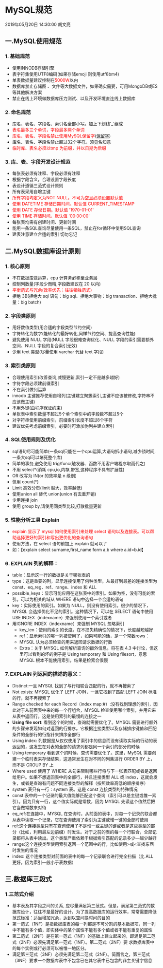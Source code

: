 
# MySQL规范
2019年05月20日 14:30:00 胡文亮
## 一.MySQL使用规范
### 1. 基础规范
   * 使用INNODB存储引擎
   * 表字符集使用UTF8编码(如果存储emoji 则使用utf8bm4)
   * 单表数据量建议控制在<label style="color:red">5000W</label>以内
   * 数据库禁止存储图 、文件等大数据文件，如果确实需要，可用MongoDB或ES等其他解决方案
   * 禁止在线上环境做数据库压力测试、以及开发环境直连线上数据库
   
### 2. 命名规范
   * 库名、表名、字段名、索引名全部小写。加上下划线'_'组成
   * <label style="color:red">表名最多三个单词，字段最多两个单词</label>
   * <label style="color:red">库名、表名、字段名禁止使用MySQL保留字</label>([保留字](https://www.cnblogs.com/duanxz/p/5099989.html))
   * 库名、表名、字段名禁止超过32个字符。须见名知意
   * <label style="color:red">临时库、表名必须以tmp 为前缀，并以日期为后缀</label>
   
### 3. 库、表、字段开发设计规范
   * 每张表必须有注释、字段必须有注释
   * 根据字段含义，合理设置字段长度
   * 表设计遵循三范式设计原则
   * 所有表采用自增主键
   * <label style="color:red">所有字段均定义为NOT NULL，不可为空且必须设置默认值</label>
   * <label style="color:red">使用 DATETIME 存储日期时间。默认值 CURRENT_TIMESTAMP</label>
   * <label style="color:red">使用 DATE 存储日期。默认值 '1970-01-01'</label>
   * <label style="color:red">使用 TIME 存储时间。默认值 '00:00:00'</label>
   * 每张表均需有创建时间、更新时间
   * 能用一条SQL查询尽量使用一条SQL，禁止在for循环中使用SQL查询
   * 建表注意建立合适的索引 切勿忘记
   
   
## 二.MySQL数据库设计原则
###  1. 核心原则
   * 不在数据库做运算，cpu 计算务必移至业务层
   * 控制列数量(字段少而精,字段数建议在 20 以内)
   * <label style="color:red">平衡范式与冗余(效率优先；往往牺牲范式)</label>
   * 拒绝 3B(拒绝大 sql 语句：big sql、拒绝大事物：big transaction、拒绝大批量：big batch)
   
###  2. 字段类原则
   * 用好数值类型(用合适的字段类型节约空间)
   * 字符转化为数字(能转化的最好转化,同样节约空间、提高查询性能)
   * 避免使用 NULL 字段(NULL 字段很难查询优化、NULL 字段的索引需要额外空间、NULL 字段的复合索引无效)
   * 少用 text 类型(尽量使用 varchar 代替 text 字段)
   
###  3. 索引类原则
  * 合理使用索引(改善查询,减慢更新,索引一定不是越多越好)
  * 字符字段必须建前缀索引
  * 不在索引做列运算
  * innodb 主键推荐使用自增列(主键建立聚簇索引,主键不应该被修改,字符串不应该做主键)
  * 不用外键(由程序保证约束)
  * 单张表中索引数量不超过5个单个索引中的字段数不超过5个
  * 对字符串使用前缀索引，前缀索引长度不超过8个字符
  * 建议优先考虑前缀索引，必要时可添加伪列并建立索引
  
###  4. SQL使用规则及优化 
   * sql语句尽可能简单(一条sql只能在一个cpu运算,大语句拆小语句,减少锁时间,一条大sql可以堵死整个库)
   * 简单的事务,避免使用 trig/func(触发器、函数不用客户端程序取而代之)
   * 不用 select*(消耗 cpu,io,内存,带宽,这种程序不具有扩展性)
   * OR 改写为 IN(or 的效率是 n 级别)
   * 慎用 count(*)
   * Limit 高效分页(limit 越大，效率越低)
   * 使用union all 替代 union(union 有去重开销)
   * 少用连接 join
   * 使用 group by,请使用同类型比较,打散批量更新
   
###  5. 性能分析工具 Explain
   * <label style="color:red">explain 显示了 mysql 如何使用索引来处理 select 语句以及连接表。可以帮助选择更好的索引和写出更优化的查询语句</label>
   * 使用方法，在 select 语句前加上 explain 就可以了
   * 如：【explain select surname,first_name form a,b where a.id=b.id】

### 6. EXPLAIN 列的解释：
   * table：显示这一行的数据是关于哪张表的
   * type：这是重要的列，显示连接使用了何种类型。从最好到最差的连接类型为 const、eq_reg、ref、range、index 和 ALL
   * possible_keys：显示可能应用在这张表中的索引。如果为空，没有可能的索引。可以为相关的域从 WHERE 语句中选择一个合适的语句
   * key：实际使用的索引。如果为 NULL，则没有使用索引。很少的情况下，MYSQL 会选择优化不足的索引。这种情况下，可以在 SELECT 语句中使用 USE INDEX（indexname）来强制使用一个索引或者
   * 用IGNORE INDEX（indexname）来强制 MYSQL 忽略索引
      * key_len：使用的索引的长度。在不损失精确性的情况下，长度越短越好
      * ref：显示索引的哪一列被使用了，如果可能的话，是一个常数rows：
      * MYSQL 认为必须检查的用来返回请求数据的行数
      * Extra：关于 MYSQL 如何解析查询的额外信息。将在表 4.3 中讨论，但这里可以看到的坏的例子是 Using temporary 和 Using filesort，意思 MYSQL 根本不能使用索引，结果是检索会很慢
          
### 7. EXPLAIN 列返回的描述的意义：
  * Distinct:一旦 MYSQL 找到了与行相联合匹配的行，就不再搜索了
  * Not exists: MYSQL 优化了 LEFT JOIN，一旦它找到了匹配 LEFT JOIN 标准的行，就不再搜索了
  * Range checked for each Record（index map:#）:没有找到理想的索引，因此对于从前面表中来的每一个行组合，MYSQL 检查使用哪个索引，并用它来从表中返回行。这是使用索引的最慢的连接之一
  * <b>Using file sort</b>: 看到这个的时候，查询就需要优化了。MYSQL 需要进行额外的步骤来发现如何对返回的行排序。它根据连接类型以及存储排序键值和匹配条件的全部行的行指针来排序全部行
  * Using index: 列数据是从仅仅使用了索引中的信息而没有读取实际的行动的表返回的，这发生在对表的全部的请求列都是同一个索引的部分的时候  
  * Using temporary 看到这个的时候，查询需要优化了。这里，MySQL 需要创建一个临时表来存储结果，这通常发生在对不同的列集进行 ORDER BY 上，而不是 GROUP BY 上
  * Where used 使用了 WHERE 从句来限制哪些行将与下一张表匹配或者是返回给用户。如果不想返回表中的全部行，并且连接类型 ALL 或 index，这就会发生，或者是查询有问题不同连接类型的解释（按照效率高低的顺序排序）
  * system 表只有一行：system 表。这是 const 连接类型的特殊情况
  * const:表中的一个记录的最大值能够匹配这个查询（索引可以是主键或惟一索引）。因为只有一行，这个值实际就是常数，因为 MYSQL 先读这个值然后把它当做常数来对待
  * eq_ref:在连接中，MYSQL 在查询时，从前面的表中，对每一个记录的联合都从表中读取一个记录，它在查询使用了索引为主键或惟一键的全部时使用
  * ref:这个连接类型只有在查询使用了不是惟一或主键的键或者是这些类型的部分（比如，利用最左边前缀）时发生。对于之前的表的每一个行联合，全部记录都将从表中读出。这个类型严重依赖于根据索引匹配的记录多少—越少越好
  * range:这个连接类型使用索引返回一个范围中的行，比如使用>或<查找东西时发生的情况
  * index: 这个连接类型对前面的表中的每一个记录联合进行完全扫描（比 ALL 更好，因为索引一般小于表数据）
       
## 三.数据库三段式
### 1.三范式介绍  
  * 基本表及其字段之间的关系, 应尽量满足第三范式。但是，满足第三范式的数据库设计，往往不是最好的设计，为了提高数据库的运行效率，常常需要降低范式标准：适当增加冗余，达到以空间换时间的目的
  * 第一范式（1NF）是指数据库表的每一列都是不可分割的基本数据项，同一列中不能有多个值，即实体中的某个属性不能有多个值或者不能有重复的属性
  * 第二范式（2NF）是在第一范式（1NF）的基础上建立起来的，即满足第二范式（2NF）必须先满足第一范式（1NF）。第二范式（2NF）要 求数据库表中的每个实例或行必须可以被惟一地区分。
  * 满足第三范式（3NF）必须先满足第二范式（2NF）。简而言之，第三范式（3NF）要求一个数据库表中不包含已在其它表中已包含的非主关键字信息
    
    
    
             

  